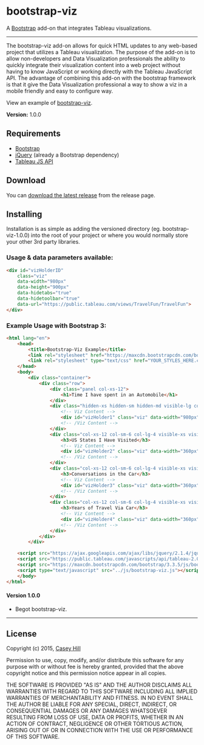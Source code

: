 # bootstrap-viz

A [Bootstrap](http://getbootstrap.com) add-on that integrates Tableau visualizations.

----------

The bootstrap-viz add-on allows for quick HTML updates to any web-based project that utilizes a Tableau visualization. The purpose of the add-on is to allow non-developers and Data Visualization professionals the ability to quickly integrate their visualization content into a web project without having to know JavaScript or working directly with the Tableau JavaScript API. The advantage of combining this add-on with the bootstrap framework is that it give the Data Visualization professional a way to show a viz in a mobile friendly and easy to configure way.

View an example of [bootstrap-viz](http://www.bignamehere.com/bootstrap-viz/example/index.html).

**Version:** 1.0.0

## Requirements

*  [Bootstrap](http://getbootstrap.com)
*  [jQuery](http://jquery.com/) (already a Bootstrap dependency)
*  [Tableau JS API](http://www.tableau.com/new-features/javascript-api)

## Download

You can [download the latest release](https://github.com/bignamehere/bootstrap-viz/releases) from the release page.


## Installing

Installation is as simple as adding the versioned directory (eg. bootstrap-viz-1.0.0) into the root of your project or where you would normally store your other 3rd party libraries.

### Usage & data parameters available:

```html
<div id="vizHolderID"
    class="viz"
    data-width="980px"
    data-height="900px"
    data-hidetabs="true"
    data-hidetoolbar="true"
    data-url="https://public.tableau.com/views/TravelFun/TravelFun">
</div>
```

### Example Usage with Bootstrap 3:

```html
<html lang="en">
    <head>
        <title>Bootstrap-Viz Example</title>
        <link rel="stylesheet" href="https://maxcdn.bootstrapcdn.com/bootstrap/3.3.5/css/bootstrap.min.css">
        <link rel="stylesheet" type="text/css" href="YOUR_STYLES_HERE.css">
    </head>
    <body>
        <div class="container">
            <div class="row">
                <div class="panel col-xs-12">
                    <h1>Time I have spent in an Automobile</h1>
                </div>
                <div class="hidden-xs hidden-sm hidden-md visible-lg col-lg-12">
                    <!-- Viz Content -->
                    <div id="vizHolder1" class="viz" data-width="980px" data-height="900px" data-hidetabs="true" data-hidetoolbar="true" data-url="https://public.tableau.com/views/TravelFun/TravelFun"></div>
                    <!-- /Viz Content -->
                </div>            
                <div class="col-xs-12 col-sm-6 col-lg-4 visible-xs visible-sm visible-md hidden-lg">
                    <h3>US States I Have Visited</h3>
                    <!-- Viz Content -->
                    <div id="vizHolder2" class="viz" data-width="360px" data-height="400px" data-hidetabs="true" data-hidetoolbar="true" data-url="https://public.tableau.com/views/TravelFun/PlacesTraveled"></div>
                    <!-- /Viz Content -->
                </div>
                <div class="col-xs-12 col-sm-6 col-lg-4 visible-xs visible-sm visible-md hidden-lg">
                    <h3>Conversations in the Car</h3>
                    <!-- Viz Content -->
                    <div id="vizHolder3" class="viz" data-width="360px" data-height="400px" data-hidetabs="true" data-hidetoolbar="true" data-url="https://public.tableau.com/views/TravelFun/BoysConversations"></div>
                    <!-- /Viz Content -->
                </div>
                <div class="col-xs-12 col-sm-6 col-lg-4 visible-xs visible-sm visible-md hidden-lg">
                    <h3>Years of Travel Via Car</h3>
                    <!-- Viz Content -->
                    <div id="vizHolder4" class="viz" data-width="360px" data-height="400px" data-hidetabs="true" data-hidetoolbar="true" data-url="https://public.tableau.com/views/TravelFun/YearTraveled"></div>
                    <!-- /Viz Content -->
                </div>
            </div>
        </div>
        
    <script src="https://ajax.googleapis.com/ajax/libs/jquery/2.1.4/jquery.min.js"></script>
    <script src="https://public.tableau.com/javascripts/api/tableau-2.0.0.min.js"></script>
    <script src="https://maxcdn.bootstrapcdn.com/bootstrap/3.3.5/js/bootstrap.min.js"></script>
    <script type="text/javascript" src="../js/bootstrap-viz.js"></script>
    </body>
</html>
```


#### Version 1.0.0

* Begot bootstrap-viz.


----------------------------------------------------

## License

Copyright (c) 2015, [Casey Hill](mailto:casey@bignamehere.com)

Permission to use, copy, modify, and/or distribute this software for any purpose with or without fee is hereby granted, provided that the above copyright notice and this permission notice appear in all copies.

THE SOFTWARE IS PROVIDED "AS IS" AND THE AUTHOR DISCLAIMS ALL WARRANTIES WITH REGARD TO THIS SOFTWARE INCLUDING ALL IMPLIED WARRANTIES OF MERCHANTABILITY AND FITNESS. IN NO EVENT SHALL THE AUTHOR BE LIABLE FOR ANY SPECIAL, DIRECT, INDIRECT, OR CONSEQUENTIAL DAMAGES OR ANY DAMAGES WHATSOEVER RESULTING FROM LOSS OF USE, DATA OR PROFITS, WHETHER IN AN ACTION OF CONTRACT, NEGLIGENCE OR OTHER TORTIOUS ACTION, ARISING OUT OF OR IN CONNECTION WITH THE USE OR PERFORMANCE OF THIS SOFTWARE.

